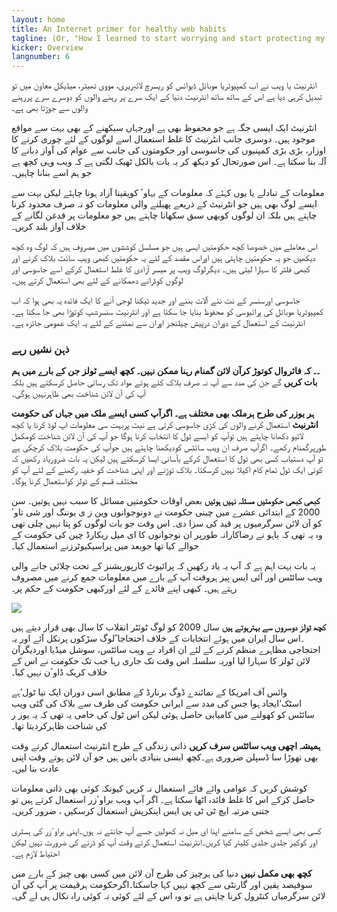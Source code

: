 ```yaml
---
layout: home
title: An Internet primer for healthy web habits
tagline: (Or, "How I learned to start worrying and start protecting my online privacy")
kicker: Overview
langnumber: 6
---
```



انٹرنیٹ یا ویب نے اب کمپیوٹریا موبائل ڈیوائس کو ریسرچ لائبریری، مووی تھیٹر، میڈیکل معاون میں تو تبدیل کرہی دیا ہے اس کے ساتھ ساتھ انٹرنیٹ دنیا کے ایک سرے پر رہنے والوں کو دوسرے سرے پررہنے والوں سے جوڑتا بھی ہے۔

انٹرنیٹ ایک ایسی جگہ ہے جو محفوظ بھی ہے اورجہاں سیکھنے کے بھی بہت سے مواقع موجود ہیں۔ دوسری جانب انٹرنیٹ کا غلط استعمال اسے لوگوں کے لئے چوری کرنے کا اوزار، بڑی بڑی کمپنیوں کی جاسوسی اور حکومتوں کی جانب سے عوام کی آواز دبانے کا آلہ بنا سکتا ہے۔ اس صورتحال کو دیکھ کر یہ بات بالکل ٹھیک لگتی ہے کہ ویب وہی کچھ ہے جو ہم اسے بنانا چاہیں۔

معلومات کے تبادلے یا یوں کہئے کہ معلومات کے بہاوٴ کویقینا آزاد ہونا چاہئے لیکن بہت سے ایسے لوگ بھی ہیں جو انٹرنیٹ کے ذریعے پھیلنے والی معلومات کو نہ صرف محدود کرنا چاہتے ہیں بلکہ ان لوگوں کوبھی سبق سکھانا چاہتے ہیں جو معلومات پر قدغن لگانے کے خلاف آواز بلند کریں۔

اس معاملے میں خصوصا کچھ حکومتیں ایسی ہیں جو مسلسل کوششوں میں مصروف ہیں کہ لوگ وہ کچھ دیکھیں جو یہ حکومتیں چاہتی ہیں اوراس مقصد کے لئے یہ حکومتیں کبھی ویب سائٹ بلاک کرنے اور کبھی فلٹر کا سہارا لیتی ہیں۔ دیگرلوگ ویب پر میسر آزادی کا غلط استعمال کرکے اسے جاسوسی اور لوگوں کوڈرانے دھمکانے کے لئے بھی استعمال کرتے ہیں۔

جاسوسی اورسنسر کے نت نئے آلات بننے اور جدید ٹیکنا لوجی آنے کا ایک فائدہ یہ بھی ہوا کہ اب کمپیوٹریا موبائل کی پرائیوسی کو محفوظ بنایا جا سکتا ہے اور انٹرنیٹ سنسرشپ کوتوڑا بھی جا سکتا ہے۔انٹرنیٹ کے استعمال کے دوران درپیش چیلنجز اوران سے نمٹنے کے لئے یہ ایک عمومی جائزہ ہے۔

<h3 class='subhed'>ذہن نشیں رہے</h3>

__۔۔ کہ فائروال کوتوڑ کرآن لائن گمنام رہنا ممکن نہیں۔ کچھ ایسے ٹولز جن کے بارے میں ہم بات کریں__ گے جن کی مدد سے آپ نہ صرف بلاک کئے ہوئے مواد تک رسائی حاصل کرسکتے ہیں بلکہ آپ کی آن لائن شناخت بھی ظاہرنہیں ہوگی۔

__ہر یوزر کی طرح ہرملک بھی مختلف ہے۔ اگرآپ کسی ایسے ملک میں جہاں کی حکومت انٹرنیٹ__ استعمال کرنے والوں کی کڑی جاسوسی کرتی ہے نیٹ پربہت سی معلومات اپ لوڈ کرنا یا کچھ لائیو دکھانا چاہتے ہیں توآپ کو ایسے ٹول کا انتخاب کرنا ہوگا جو آپ کی آن لائن شناخت کومکمل طورپرگمنام رکھے۔ اگرآپ صرف ان ویب سائٹس کودیکھنا چاہتے ہیں جوآپ کی حکومت بلاک کرچکی ہے تو آپ دستیاب کسی بھی ٹول کا استعمال کرکے بآسانی ایسا کرسکتے ہیں لیکن یہ بات ضروریاد رکھیں کہ کوئی ایک ٹول تمام کام اکیلا نہیں کرسکتا۔ بلاک توڑنے اور اپنی شناخت کو خفیہ رکھنے کے لئے آپ کو مختلف قسم کے ٹولز کواستعمال کرنا ہوگا۔

__کبھی کبھی حکومتیں مسئلہ نہیں ہوتیں__ بعض اوقات حکومتیں مسائل کا سبب نہیں ہوتیں۔ سن 2000 کے ابتدائی عشرے میں چینی حکومت نے دونوجوانوں وین ز ی یوننگ اور شی تاوٴ کو آن لائن سرگرمیوں پر قید کی سزا دی۔ اس وقت جو بات لوگوں کو پتا نہیں چلی تھی وہ یہ تھی کہ یاہو نے رضاکارانہ طورپر ان نوجوانوں کا ای میل ریکارڈ چین کی حکومت کے حوالے کیا تھا جوبعد میں پراسیکیوٹرزنے استعمال کیا۔

یہ بات بہت اہم ہے کہ آپ یہ یاد رکھیں کہ پرائیوٹ کارپوریشنز کے تحت چلائی جانے والی ویب سائٹس اور آئی ایس پیز ہروقت آپ کے بارے میں معلومات جمع کرنے میں مصروف رہتے ہیں۔ کبھی اپنے فائدے کے لئے اورکبھی حکومت کے حکم پر۔

<img src='img/comic_PGP_6.png' class='right'/>

__کچھ ٹولز دوسروں سے بہترہوتے ہیں__ سال 2009 کو لوگ ٹوئٹر انقلاب کا سال بھی قرار دیتے ہیں ۔اس سال ایران میں ہوئے انتخابات کے خلاف احتجاجا ًلوگ سڑکوں پرنکل آئے اور یہ احتجاجی مظاہرے منظم کرنے کے لئے ان افراد نے ویب سائٹس، سوشل میڈیا اوردیگرآن لائن ٹولز کا سہارا لیا اوریہ سلسلہ اس وقت تک جاری رہا جب تک حکومت نے اس کے خلاف کریک ڈاوٴن نہیں کیا۔

وائس آف امریکا کے نمائندے ڈوگ برنارڈ کے مطابق اسی دوران ایک نیا ٹول’ہے اسٹک‘ایجاد ہوا جس کی مدد سے ایرانی حکومت کی طرف سے بلاک کی گئی ویب سائٹس کو کھولنے میں کامیابی حاصل ہوئی لیکن اس ٹول کی خامی یہ تھی کہ یہ یوز ر کی شناخت ظاہرکردیتا تھا۔

__ہمیشہ اچھی ویب سائٹس سرف کریں__ ذاتی زندگی کے طرح انٹرنیٹ استعمال کرتے وقت بھی تھوڑا سا ڈسپلن ضروری ہے۔کچھ ایسی بنیادی باتیں ہیں جو آن لائن ہوتے وقت اپنی عادت بنا لیں۔

کوشش کریں کہ عوامی وائے فائے استعمال نہ کریں کیونکہ کوئی بھی ذاتی معلومات حاصل کرکے اس کا غلط فائدہ اٹھا سکتا ہے۔ اگر آپ ویب براوٴزر استعمال کرتے ہیں تو جتنی مرتبہ ایچ ٹی ٹی پی ایس اینکرپش استعمال کرسکیں ، ضرور کریں۔

کسی بھی ایسے شخص کے سامنے اپنا ای میل نہ کھولیں جسے آپ جانتے نہ ہوں۔اپنی براوٴزر کی ہسٹری اور کوکیز جلدی جلدی کلیئر کیا کریں۔انٹرنیٹ استعمال کرتے وقت آپ کو ڈرنے کی ضرورت نہیں لیکن احتیاط لازم ہے۔

__کچھ بھی مکمل نہیں__ دنیا کی ہرچیز کی طرح آن لائن میں کسی بھی چیز کے بارے میں سوفیصد یقین اور گارنٹی سے کچھ نہیں کہا جاسکتا۔اگرحکومت ہرقیمت پر آپ کی آن لائن سرگرمیاں کنٹرول کرنا چاہتی ہے تو وہ اس کے لئے کوئی نہ کوئی راہ نکال ہی لے گی۔

